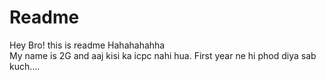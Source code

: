 # Readme


Hey Bro! this is readme
Hahahahahha
</br>
My name is 2G and aaj kisi ka icpc nahi hua.
First year ne hi phod diya sab kuch....
